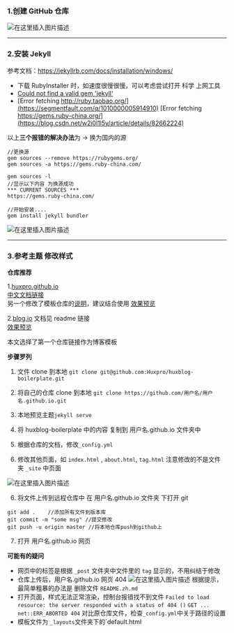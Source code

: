### 1.创建 GitHub 仓库

![在这里插入图片描述](https://img-blog.csdnimg.cn/20200219191042399.jpg?x-oss-process=image/watermark,type_ZmFuZ3poZW5naGVpdGk,shadow_10,text_aHR0cHM6Ly9ibG9nLmNzZG4ubmV0L3FxXzQ0NTM3NDE0,size_16,color_FFFFFF,t_70)



------

### 2.安装 Jekyll

参考文档：https://jekyllrb.com/docs/installation/windows/

- 下载 RubyInstaller 时，如速度很慢很慢，可以考虑尝试打开 科学 上网工具
- [Could not find a valid gem 'jekyll'](https://www.iteye.com/blog/sunxboy-2217811) 
- [Error fetching http://ruby.taobao.org/](https://segmentfault.com/q/1010000005914910)
  [Error fetching https://gems.ruby-china.org/](https://blog.csdn.net/w2i0l1l5y/article/details/82662224)

以上**三个报错的解决办法**为 -> 换为国内的源

```
//更换源
gem sources --remove https://rubygems.org/
gem sources -a https://gems.ruby-china.com/

gem sources -l
//显示以下内容 为换源成功
*** CURRENT SOURCES ***
https://gems.ruby-china.com/

//开始安装....
gem install jekyll bundler
```

![在这里插入图片描述](https://img-blog.csdnimg.cn/20200219204210408.png)



------

### 3.参考主题 修改样式

**仓库推荐**

1.[huxpro.github.io](https://github.com/Huxpro/huxpro.github.io)  
[中文文档链接](https://github.com/Huxpro/huxpro.github.io/blob/master/README.zh.md)  
另一个修改了模板仓库的[说明](https://github.com/jsksxs360/xs-huxblog/blob/master/Document.md#install-jekyll)，建议结合使用
[效果预览](http://huangxuan.me/huxblog-boilerplate/)

2.[blog.io](https://github.com/cnfeat/blog.io)
文档见 readme 链接  
[效果预览](https://www.cnfeat.com/)

本文选择了第一个仓库链接作为博客模板

**步骤罗列**

1. 文件 clone 到本地
   `git clone git@github.com:Huxpro/huxblog-boilerplate.git`

2. 将自己的仓库 clone 到本地
   `git clone https://github.com/用户名/用户名.github.io.git`
3. 本地预览主题`jekyll serve`

2. 将 huxblog-boilerplate 中的内容 复制到 用户名.github.io 文件夹中
3. 根据仓库的文档，修改`_config.yml`
4. 修改其他页面，如 `index.html` , `about.html`, `tag.html`
   注意修改的不是文件夹 `_site` 中页面 

![在这里插入图片描述](https://img-blog.csdnimg.cn/2020022010360032.png?x-oss-process=image/watermark,type_ZmFuZ3poZW5naGVpdGk,shadow_10,text_aHR0cHM6Ly9ibG9nLmNzZG4ubmV0L3FxXzQ0NTM3NDE0,size_16,color_FFFFFF,t_70)

6. 将文件上传到远程仓库中
   在 用户名.github.io 文件夹 下打开 git

```
git add .    //添加所有文件到版本库
git commit -m "some msg" //提交修改
git push -u origin master //将本地仓库push到github上
```

7. 打开 用户名.github.io 网页


**可能有的疑问**

- 网页中的标签是根据 `_post` 文件夹中文件里的 `tag` 显示的，不用纠结于修改
- 仓库上传后，用户名.github.io 网页 404
  ![在这里插入图片描述](https://img-blog.csdnimg.cn/20200220105534332.jpg?x-oss-process=image/watermark,type_ZmFuZ3poZW5naGVpdGk,shadow_10,text_aHR0cHM6Ly9ibG9nLmNzZG4ubmV0L3FxXzQ0NTM3NDE0,size_16,color_FFFFFF,t_70)
  根据提示，最简单粗暴的办法是 删除文件 `README.zh.md`
- 打开页面，样式无法正常渲染，控制台报错找不到文件
  `Failed to load resource: the server responded with a status of 404 ()`
  `GET ... net::ERR_ABORTED 404`
  对比原仓库文件，检查`_config.yml`中关于路径的设置
- 模板文件为 `_layouts`文件夹下的`default.html

